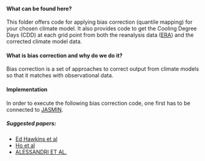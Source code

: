 
#### What can be found here? 
This folder offers code for applying bias correction (quantile mapping) for your chosen climate model. 
It also provides code to get the Cooling Degree Days (CDD) at each grid point from both the reanalysis data ([ERA](https://www.ecmwf.int/en/forecasts/datasets/reanalysis-datasets/era-interim)) and the corrected climate model data.


#### What is bias correction and why do we do it? 
Bias correction is a set of approaches to correct output from climate models so that it matches
with observational data.


#### Implementation
In order to execute the following bias correction code, one first has to be connected to [JASMIN](http://www.jasmin.ac.uk). 






##### Suggested papers:
- [Ed Hawkins et al](https://www.sciencedirect.com/science/article/pii/S0168192312001372)
- [Ho et al](https://journals.ametsoc.org/doi/pdf/10.1175/2011BAMS3110.1)
- [ALESSANDRI ET AL.](https://journals.ametsoc.org/doi/pdf/10.1175/2010MWR3417.1)


